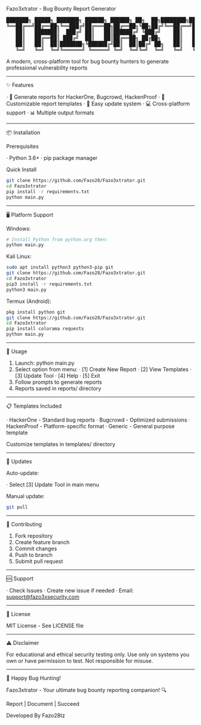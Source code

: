 Fazo3xtrator - Bug Bounty Report Generator

<pre>
███████╗ █████╗ ███████╗ ██████╗ ██████╗ ██╗  ██╗████████╗██████╗  █████╗ ████████╗
╚══██╔══╝██╔══██╗╚══███╔╝██╔═══██╗██╔══██╗╚██╗██╔╝╚══██╔══╝██╔══██╗██╔══██╗╚══██╔══╝
   ██║   ███████║  ███╔╝ ██║   ██║██████╔╝ ╚███╔╝    ██║   ██████╔╝███████║   ██║   
   ██║   ██╔══██║ ███╔╝  ██║   ██║██╔══██╗ ██╔██╗    ██║   ██╔══██╗██╔══██║   ██║   
   ██║   ██║  ██║███████╗╚██████╔╝██║  ██║██╔╝ ██╗   ██║   ██║  ██║██║  ██║   ██║   
   ╚═╝   ╚═╝  ╚═╝╚══════╝ ╚═════╝ ╚═╝  ╚═╝╚═╝  ╚═╝   ╚═╝   ╚═╝  ╚═╝╚═╝  ╚═╝   ╚═╝   
</pre>

A modern, cross-platform tool for bug bounty hunters to generate professional vulnerability reports

---

✨ Features

· 🚀 Generate reports for HackerOne, Bugcrowd, HackenProof
· 📝 Customizable report templates
· 🔄 Easy update system
· 💻 Cross-platform support
· 📊 Multiple output formats

---

📦 Installation

Prerequisites

· Python 3.6+
· pip package manager

Quick Install

```bash
git clone https://github.com/Fazo28/Fazo3xtrator.git
cd Fazo3xtrator
pip install -r requirements.txt
python main.py
```

---

🖥️ Platform Support

Windows:

```bash
# Install Python from python.org then:
python main.py
```

Kali Linux:

```bash
sudo apt install python3 python3-pip git
git clone https://github.com/Fazo28/Fazo3xtrator.git
cd Fazo3xtrator
pip3 install -r requirements.txt
python3 main.py
```

Termux (Android):

```bash
pkg install python git
git clone https://github.com/Fazo28/Fazo3xtrator.git
cd Fazo3xtrator
pip install colorama requests
python main.py
```

---

🚀 Usage

1. Launch: python main.py
2. Select option from menu:
   · [1] Create New Report
   · [2] View Templates
   · [3] Update Tool
   · [4] Help
   · [5] Exit
3. Follow prompts to generate reports
4. Reports saved in reports/ directory

---

📋 Templates Included

· HackerOne - Standard bug reports
· Bugcrowd - Optimized submissions
· HackenProof - Platform-specific format
· Generic - General purpose template

Customize templates in templates/ directory

---

🔄 Updates

Auto-update:

· Select [3] Update Tool in main menu

Manual update:

```bash
git pull
```

---

🤝 Contributing

1. Fork repository
2. Create feature branch
3. Commit changes
4. Push to branch
5. Submit pull request

---

🆘 Support

· Check Issues
· Create new issue if needed
· Email: support@fazo3xsecurity.com

---

📄 License

MIT License - See LICENSE file

---

⚠️ Disclaimer

For educational and ethical security testing only. Use only on systems you own or have permission to test. Not responsible for misuse.

---

🐛 Happy Bug Hunting!

Fazo3xtrator - Your ultimate bug bounty reporting companion! 🔍

Report | Document | Succeed

Developed By Fazo28tz
